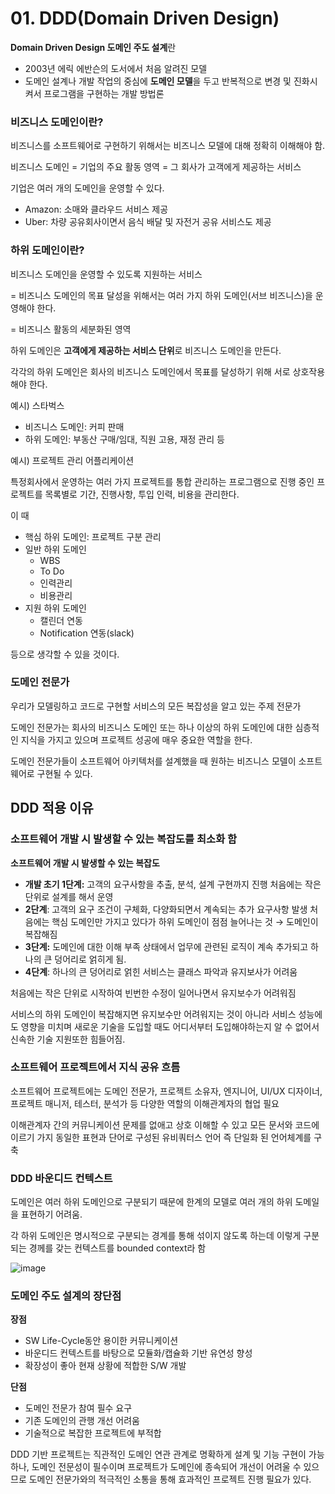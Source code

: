 # 01. DDD(Domain Driven Design)

**Domain Driven Design 도메인 주도 설계**란

- 2003년 에릭 에반슨의 도서에서 처음 알려진 모델
- 도메인 설계나 개발 작업의 중심에 **도메인 모델**을 두고 반복적으로 변경 및 진화시켜서 프로그램을 구현하는 개발 방법론

### 비즈니스 도메인이란?

비즈니스를 소프트웨어로 구현하기 위해서는 비즈니스 모델에 대해 정확히 이해해야 함.

비즈니스 도메인
= 기업의 주요 활동 영역
= 그 회사가 고객에게 제공하는 서비스

기업은 여러 개의 도메인을 운영할 수 있다.

- Amazon: 소매와 클라우드 서비스 제공
- Uber: 차량 공유회사이면서 음식 배달 및 자전거 공유 서비스도 제공

### 하위 도메인이란?

비즈니스 도메인을 운영할 수 있도록 지원하는 서비스

= 비즈니스 도메인의 목표 달성을 위해서는 여러 가지 하위 도메인(서브 비즈니스)을 운영해야 한다.

= 비즈니스 활동의 세분화된 영역

하위 도메인은 **고객에게 제공하는 서비스 단위**로 비즈니스 도메인을 만든다.

각각의 하위 도메인은 회사의 비즈니스 도메인에서 목표를 달성하기 위해 서로 상호작용해야 한다.

예시) 스타벅스

- 비즈니스 도메인: 커피 판매
- 하위 도메인: 부동산 구매/임대, 직원 고용, 재정 관리 등

예시) 프로젝트 관리 어플리케이션

특정회사에서 운영하는 여러 가지 프로젝트를 통합 관리하는 프로그램으로 진행 중인 프로젝트를 목록별로 기간, 진행사항, 투입 인력, 비용을 관리한다.

이 때 

- 핵심 하위 도메인: 프로젝트 구분 관리
- 일반 하위 도메인
    - WBS
    - To Do
    - 인력관리
    - 비용관리
- 지원 하위 도메인
    - 캘린더 연동
    - Notification 연동(slack)

등으로 생각할 수 있을 것이다.

### 도메인 전문가

우리가 모델링하고 코드로 구현할 서비스의 모든 복잡성을 알고 있는 주제 전문가

도메인 전문가는 회사의 비즈니스 도메인 또는 하나 이상의 하위 도메인에 대한 심층적인 지식을 가지고 있으며 프로젝트 성공에 매우 중요한 역할을 한다.

도메인 전문가들이 소프트웨어 아키텍처를 설계했을 때 원하는 비즈니스 모델이 소프트웨어로 구현될 수 있다.

## DDD 적용 이유

### 소프트웨어 개발 시 발생할 수 있는 복잡도를 최소화 함

**소프트웨어 개발 시 발생할 수 있는 복잡도**

- **개발 초기 1단계:** 고객의 요구사항을 추출, 분석, 설계 구현까지 진행
처음에는 작은단위로 설계를 해서 운영
- **2단계**: 고객의 요구 조건이 구체화, 다양화되면서 계속되는 추가 요구사항 발생
처음에는 핵심 도메인만 가지고 있다가 하위 도메인이 점점 늘어나는 것 → 도메인이 복잡해짐
- **3단계:** 도메인에 대한 이해 부족 상태에서 업무에 관련된 로직이 계속 추가되고 하나의 큰 덩어리로 얽히게 됨.
- **4단계**: 하나의 큰 덩어리로 얽힌 서비스는 클래스 파악과 유지보사가 어려움

처음에는 작은 단위로 시작하여 빈번한 수정이 일어나면서 유지보수가 어려워짐

서비스의 하위 도메인이 복잡해지면 유지보수만 어려워지는 것이 아니라 서비스 성능에도 영향을 미치며 새로운 기술을 도입할 때도 어디서부터 도입해야하는지 알 수 없어서 신속한 기술 지원또한 힘들어짐.

### 소프트웨어 프로젝트에서  지식 공유 흐름

소프트웨어 프로젝트에는 도메인 전문가, 프로젝트 소유자, 엔지니어, UI/UX 디자이너, 프로젝트 매니저, 테스터, 분석가 등 다양한 역할의 이해관계자의 협업 필요

이해관계자 간의 커뮤니케이션 문제를 없애고 상호 이해할 수 있고 모든 문서와 코드에 이르기 가지 동일한 표현과 단어로 구성된 유비쿼터스 언어 즉 단일화 된 언어체계를 구축

### DDD 바운디드 컨텍스트

도메인은 여러 하위 도메인으로 구분되기 때문에 한계의 모델로 여러 개의 하위 도메일을 표현하기 어려움.

각 하위 도메인은 명시적으로 구분되는 경계를 통해 섞이지 않도록 하는데 이렇게 구분되는 경께를 갖는 컨텍스트를 bounded context라 함

![image](https://github.com/user-attachments/assets/1e0e284a-1872-4be2-a9cf-cb7034bf8374)


### 도메인 주도 설계의 장단점

**장점**

- SW Life-Cycle동안 용이한 커뮤니케이션
- 바운디드 컨텍스트를 바탕으로 모듈화/캡슐화 기반 유연성 향성
- 확장성이 좋아 현재 상황에 적합한 S/W 개발

**단점**

- 도메인 전문가 참여 필수 요구
- 기존 도메인의 관행 개선 어려움
- 기술적으로 복잡한 프로젝트에 부적합

DDD 기반 프로젝트는 직관적인 도메인 연관 관계로 명확하게 설계 및 기능 구현이 가능하나, 도메인 전문성이 필수이며 프로젝트가 도메인에 종속되어 개선이 어려울 수 있으므로 도메인 전문가와의 적극적인 소통을 통해 효과적인 프로젝트 진행 필요가 있다.
